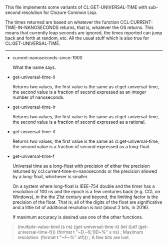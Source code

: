 
This file implements some variants of CL:GET-UNIVERSAL-TIME with
sub-second resolution for Clozure Common Lisp.

The times returned are based on whatever the function
CCL:CURRENT-TIME-IN-NANOSECONDS returns, that is, whatever the OS
returns. This means that currently leap seconds are ignored, the times
reported can jump back and forth at random, etc. All the usual stuff
which is also true for CL:GET-UNIVERSAL-TIME.

---

* current-nanoseconds-since-1900

  What the name says.

* get-universal-time-ii

  Returns two values, the first value is the same as
  cl:get-universal-time, the second value is a fraction of second
  expressed as an integer number of nanoseconds.

* get-universal-time-ir

  Returns two values, the first value is the same as
  cl:get-universal-time, the second value is a fraction of second
  expressed as a rational.

* get-universal-time-if

  Returns two values, the first value is the same as
  cl:get-universal-time, the second value is a fraction of second
  expressed as a long-float.

* get-universal-time-f

  Universal time as a long-float with precision of either the precision
  returned by ccl:current-time-in-nanoseconds or the precision allowed
  by a long-float, whichever is smaller.
  
  On a system where long-float is IEEE-754 double and the timer has a
  resolution of 100 ns and the epoch is a few centuries back (e.g. CCL
  on Windows), in the the 21st century and beyond, the limiting factor
  is the precision of the float. That is, all of the digits of the
  float are significative and a little bit of additional resolution is
  lost (about 2 bits, in 2016).

  If maximum accuracy is desired use one of the other functions.

>    (multiple-value-bind (s ns) (get-universal-time-ii)
>      (let ((utf (get-universal-time-f)))
>        (format t "~D.~9,'0D~%" s ns)       ; Maximum resolution.
>        (format t "~F~%" utf)))             ; A few bits are lost.
